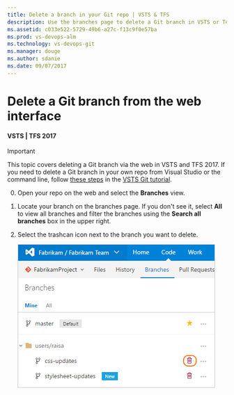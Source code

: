 ```yaml
---
title: Delete a branch in your Git repo | VSTS & TFS
description: Use the branches page to delete a Git branch in VSTS or Team Foundation Server
ms.assetid: c033e522-5729-49b6-a27c-f13c9f0e57ba
ms.prod: vs-devops-alm
ms.technology: vs-devops-git 
ms.manager: douge
ms.author: sdanie
ms.date: 09/07/2017
---
```


# Delete a Git branch from the web interface

#### VSTS | TFS 2017

>[!IMPORTANT]
> This topic covers deleting a Git branch via the web in VSTS and TFS 2017. If you need to delete a Git branch in your own repo from Visual Studio or the command line,
> follow [these steps](tutorial/branches.md#delete-a-branch) in the [VSTS Git tutorial](tutorial/gitworkflow.md).

0. Open your repo on the web and select the  **Branches** view.

0. Locate your branch on the branches page. If you don't see it, select **All** to view all branches and filter the branches using the **Search all branches** box in the upper right.

0. Select the trashcan icon next to the branch you want to delete. 

    ![Delete your branch in the VSTS/TFS web interface](_img/branches/delete_branch.png)